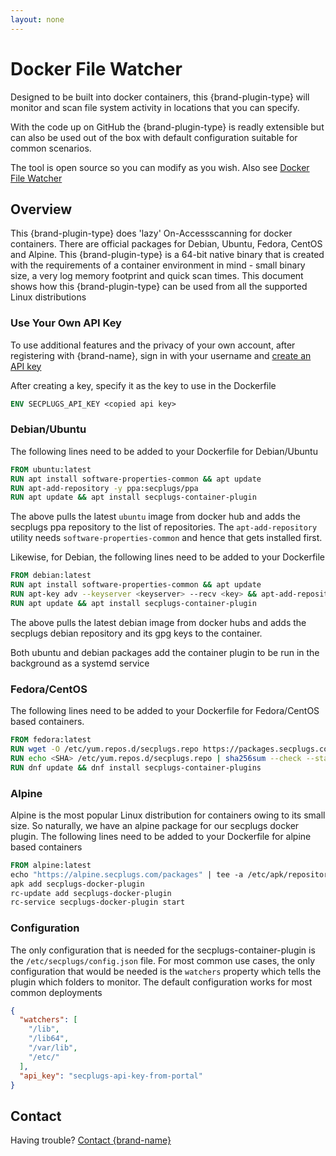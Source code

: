 ```yaml
---
layout: none
---
```


# Docker File Watcher
Designed to be built into docker containers, this {brand-plugin-type} will monitor and scan file system activity in locations that you can specify.

With the code up on GitHub the {brand-plugin-type} is readly extensible but can also be used out of the box with default configuration suitable for common scenarios.

The tool is open source so you can modify as you wish.
Also see [Docker File Watcher](/plugin-list/plugin-secplugs-container-plugins-docker-file-watcher)


## Overview

This {brand-plugin-type} does  'lazy' On-Accessscanning for docker containers. 
There are official packages for Debian, Ubuntu, Fedora,
CentOS and Alpine. This {brand-plugin-type} is a 64-bit native binary that is created with
the requirements of a container environment in mind - small binary size, a
very log memory footprint and quick scan times. This document shows how this
{brand-plugin-type} can be used from all the supported Linux distributions

### Use Your Own API Key
To use additional features and the privacy of your own account, after registering with {brand-name}, sign in with your username and [create an API key](docs?doc=docs/HowTo/CreateKey) 

After creating a key, specify it as the key to use in the Dockerfile

```dockerfile
ENV SECPLUGS_API_KEY <copied api key>
```

### Debian/Ubuntu

The following lines need to be added to your Dockerfile for Debian/Ubuntu

```dockerfile
FROM ubuntu:latest
RUN apt install software-properties-common && apt update
RUN apt-add-repository -y ppa:secplugs/ppa
RUN apt update && apt install secplugs-container-plugin
```

The above pulls the latest `ubuntu` image from docker hub and adds the secplugs ppa repository to the list of repositories. The `apt-add-repository` utility needs `software-properties-common` and hence that gets installed first.

Likewise, for Debian, the following lines need to be added to your Dockerfile

```dockerfile
FROM debian:latest
RUN apt install software-properties-common && apt update
RUN apt-key adv --keyserver <keyserver> --recv <key> && apt-add-repository -y 'deb https://packages.secplugs.com/debian/ stable main'
RUN apt update && apt install secplugs-container-plugin
```

The above pulls the latest debian image from docker hubs and adds the secplugs
debian repository and its gpg keys to the container.

Both ubuntu and debian packages add the container plugin to be run in the
background as a systemd service

### Fedora/CentOS

The following lines need to be added to your Dockerfile for Fedora/CentOS based containers.

```dockerfile
FROM fedora:latest
RUN wget -O /etc/yum.repos.d/secplugs.repo https://packages.secplugs.com/fedora/secplugs.repo
RUN echo <SHA> /etc/yum.repos.d/secplugs.repo | sha256sum --check --status
RUN dnf update && dnf install secplugs-container-plugins
```

### Alpine

Alpine is the most popular Linux distribution for containers owing to its small size. So naturally, we have an alpine package for our secplugs docker plugin. The following lines need to be added  to your Dockerfile for alpine based containers

```dockerfile
FROM alpine:latest
echo "https://alpine.secplugs.com/packages" | tee -a /etc/apk/repositories
apk add secplugs-docker-plugin
rc-update add secplugs-docker-plugin
rc-service secplugs-docker-plugin start
```

### Configuration

The only configuration that is needed for the secplugs-container-plugin is the
`/etc/secplugs/config.json` file. For most common use cases, the only configuration that would be needed is the `watchers` property which tells the plugin which folders to monitor. The default configuration works for most common deployments

```json
{
  "watchers": [
    "/lib",
    "/lib64",
    "/var/lib",
    "/etc/"
  ],
  "api_key": "secplugs-api-key-from-portal"
}
```



## Contact
Having trouble? [Contact {brand-name} ](https://{brand-root-domain}/contacts)